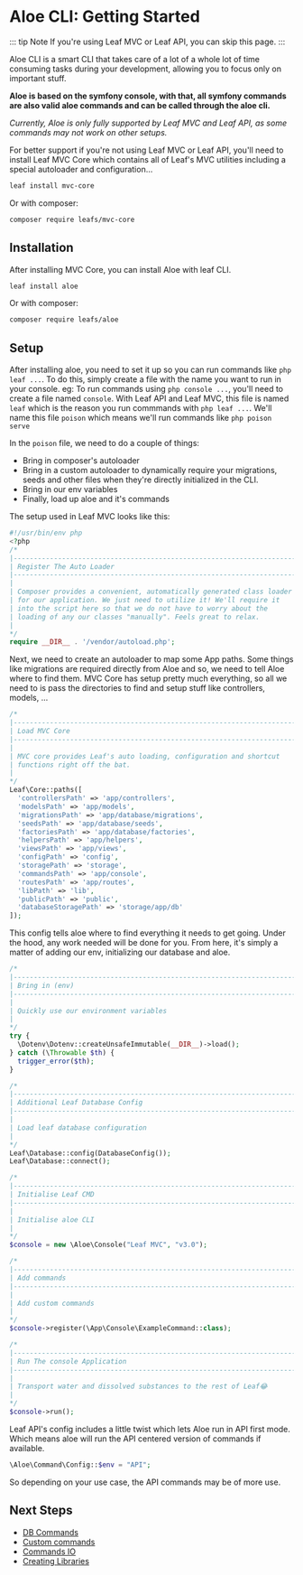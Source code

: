 # Aloe CLI: Getting Started

::: tip Note
If you're using Leaf MVC or Leaf API, you can skip this page.
:::

Aloe CLI is a smart CLI that takes care of a lot of a whole lot of time consuming tasks during your development, allowing you to focus only on important stuff.

**Aloe is based on the symfony console, with that, all symfony commands are also valid aloe commands and can be called through the aloe cli.**

*Currently, Aloe is only fully supported by Leaf MVC and Leaf API, as some commands may not work on other setups.*

For better support if you're not using Leaf MVC or Leaf API, you'll need to install Leaf MVC Core which contains all of Leaf's MVC utilities including a special autoloader and configuration...

```sh
leaf install mvc-core
```

Or with composer:

```sh
composer require leafs/mvc-core
```

## Installation

After installing MVC Core, you can install Aloe with leaf CLI.

```sh
leaf install aloe
```

Or with composer:

```sh
composer require leafs/aloe
```

## Setup

After installing aloe, you need to set it up so you can run commands like `php leaf ...`. To do this, simply create a file with the name you want to run in your console. eg: To run commands using `php console ...`, you'll need to create a file named `console`. With Leaf API and Leaf MVC, this file is named `leaf` which is the reason you run commmands with `php leaf ...`. We'll name this file `poison` which means we'll run commands like `php poison serve`

In the `poison` file, we need to do a couple of things:

- Bring in composer's autoloader
- Bring in a custom autoloader to dynamically require your migrations, seeds and other files when they're directly initialized in the CLI.
- Bring in our env variables
- Finally, load up aloe and it's commands

The setup used in Leaf MVC looks like this:

```php
#!/usr/bin/env php
<?php
/*
|--------------------------------------------------------------------------
| Register The Auto Loader
|--------------------------------------------------------------------------
|
| Composer provides a convenient, automatically generated class loader
| for our application. We just need to utilize it! We'll require it
| into the script here so that we do not have to worry about the
| loading of any our classes "manually". Feels great to relax.
|
*/
require __DIR__ . '/vendor/autoload.php';
```

Next, we need to create an autoloader to map some App paths. Some things like migrations are required directly from Aloe and so, we need to tell Aloe where to find them. MVC Core has setup pretty much everything, so all we need to is pass the directories to find and setup stuff like controllers, models, ...

```php
/*
|--------------------------------------------------------------------------
| Load MVC Core
|--------------------------------------------------------------------------
|
| MVC core provides Leaf's auto loading, configuration and shortcut
| functions right off the bat.
|
*/
Leaf\Core::paths([
  'controllersPath' => 'app/controllers',
  'modelsPath' => 'app/models',
  'migrationsPath' => 'app/database/migrations',
  'seedsPath' => 'app/database/seeds',
  'factoriesPath' => 'app/database/factories',
  'helpersPath' => 'app/helpers',
  'viewsPath' => 'app/views',
  'configPath' => 'config',
  'storagePath' => 'storage',
  'commandsPath' => 'app/console',
  'routesPath' => 'app/routes',
  'libPath' => 'lib',
  'publicPath' => 'public',
  'databaseStoragePath' => 'storage/app/db'
]);
```

This config tells aloe where to find everything it needs to get going. Under the hood, any work needed will be done for you. From here, it's simply a matter of adding our env, initializing our database and aloe.

```php
/*
|--------------------------------------------------------------------------
| Bring in (env)
|--------------------------------------------------------------------------
|
| Quickly use our environment variables
|
*/
try {
  \Dotenv\Dotenv::createUnsafeImmutable(__DIR__)->load();
} catch (\Throwable $th) {
  trigger_error($th);
}

/*
|--------------------------------------------------------------------------
| Additional Leaf Database Config
|--------------------------------------------------------------------------
|
| Load leaf database configuration
|
*/
Leaf\Database::config(DatabaseConfig());
Leaf\Database::connect();

/*
|--------------------------------------------------------------------------
| Initialise Leaf CMD
|--------------------------------------------------------------------------
|
| Initialise aloe CLI
|
*/
$console = new \Aloe\Console("Leaf MVC", "v3.0");

/*
|--------------------------------------------------------------------------
| Add commands
|--------------------------------------------------------------------------
|
| Add custom commands
|
*/
$console->register(\App\Console\ExampleCommand::class);

/*
|--------------------------------------------------------------------------
| Run The console Application
|--------------------------------------------------------------------------
|
| Transport water and dissolved substances to the rest of Leaf😂
|
*/
$console->run();
```

Leaf API's config includes a little twist which lets Aloe run in API first mode. Which means aloe will run the API centered version of commands if available.

```php
\Aloe\Command\Config::$env = "API";
```

So depending on your use case, the API commands may be of more use.

## Next Steps

- [DB Commands](/aloe-cli/v/1.2.3/commands/db-commands)
- [Custom commands](/aloe-cli/v/1.2.3/commands/custom)
- [Commands IO](/aloe-cli/v/1.2.3/commands/io)
- [Creating Libraries](/aloe-cli/v/1.2.3/libraries)
